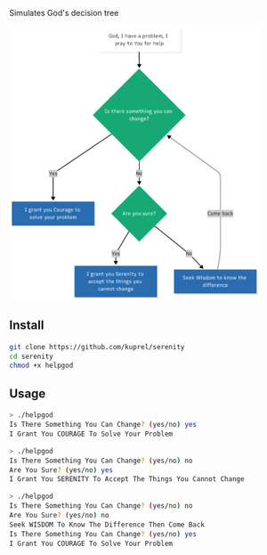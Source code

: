 Simulates God's decision tree

<img src="https://github.com/kuprel/serenity/raw/main/decision-tree.png" alt="min-dalle" width="450"/>

## Install

```bash
git clone https://github.com/kuprel/serenity
cd serenity
chmod +x helpgod
```

## Usage

```bash
> ./helpgod
Is There Something You Can Change? (yes/no) yes
I Grant You COURAGE To Solve Your Problem
```

```bash
> ./helpgod
Is There Something You Can Change? (yes/no) no
Are You Sure? (yes/no) yes
I Grant You SERENITY To Accept The Things You Cannot Change
```

```bash
> ./helpgod
Is There Something You Can Change? (yes/no) no
Are You Sure? (yes/no) no
Seek WISDOM To Know The Difference Then Come Back
Is There Something You Can Change? (yes/no) yes
I Grant You COURAGE To Solve Your Problem
```
